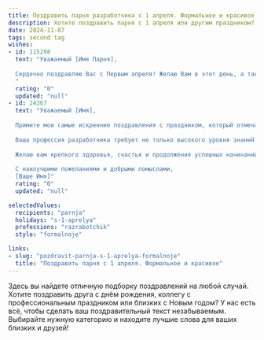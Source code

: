 ```yaml
---
title: Поздравить парня разработчика с 1 апреля. Формальное и красивое
description: Хотите поздравить парня с 1 апреля или другим праздником? Наш ИИ создаст незабываемое поздравление, а вы обязательно выделитесь среди других.  
date: 2024-11-07
tags: second tag
wishes:
- id: 115298
  text: "Уважаемый [Имя Парня],
  
  Сердечно поздравляю Вас с Первым апреля! Желаю Вам в этот день, а также в предстоящем году,  новых интересных задач, успешной реализации амбициозных проектов и непрерывного профессионального роста в сфере разработки. Пусть вдохновение и креативность не покидают Вас, а все начинания завершаются блестящим результатом.  С праздником!
  "
  rating: "0"
  updated: "null"
- id: 24367
  text: "Уважаемый [Имя],
  
  Примите мои самые искренние поздравления с праздником, который отмечает весь мир! 1 апреля — день, когда смех и юмор особенно ценны, и я надеюсь, что сегодняшний день подарит вам множество приятных и забавных моментов.
  
  Ваша профессия разработчика требует не только высокого уровня знаний и навыков, но и творческого подхода, что делает вашу работу особенно важной и уважаемой. Пусть в этот светлый день вас окружают те, кто ценит и поддерживает вас, и пусть каждый новый проект приносит не только профессиональное, но и личное удовлетворение.
  
  Желаю вам крепкого здоровья, счастья и продолжения успешных начинаний. Пусть каждый день приносит новые возможности для роста и развития, как в профессиональной, так и в личной сфере.
  
  С наилучшими пожеланиями и добрыми помыслами,
  [Ваше Имя]"
  rating: "0"
  updated: "null"

selectedValues:
  recipients: "parnja"
  holidays: "s-1-aprelya"
  professions: "razrabotchik"
  style: "formalnoje"

links:
- slug: "pozdravit-parnja-s-1-aprelya-formalnoje"
  title: "Поздравить парня с 1 апреля. Формальное и красивое"
---
```


Здесь вы найдете отличную подборку поздравлений на любой случай.
Хотите поздравить друга с днём рождения, коллегу с профессиональным праздником или близких с Новым годом? У нас есть всё, чтобы сделать ваш поздравительный текст незабываемым. Выбирайте нужную категорию и находите лучшие слова для ваших близких и друзей!
